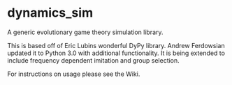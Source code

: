 # dynamics_sim
A generic evolutionary game theory simulation library.

This is based off of Eric Lubins wonderful DyPy library. Andrew Ferdowsian updated it to Python 3.0 with additional functionality. It is being extended to include frequency dependent imitation and group selection.

For instructions on usage please see the Wiki.


